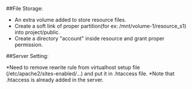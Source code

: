 ##File Storage:

  * An extra volume added to store resource files.
  * Create a soft link of proper partition(for ex: /mnt/volume-1/resource_s1) into project/public.
  * Create a directory "account" inside resource and grant proper permission.


##Server Setting:

  *Need to remove rewrite rule from virtualhost setup file (/etc/apache2/sites-enabled/...) and put it in .htaccess file.
  *Note that .htaccess is already added in the server.
